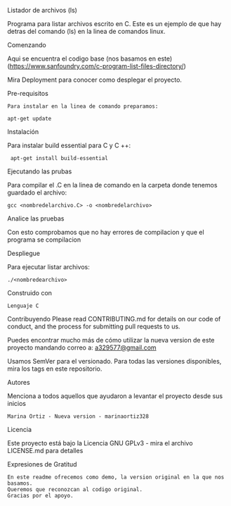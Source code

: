 Listador de archivos (ls)

Programa para listar archivos escrito en C.
Este es un ejemplo de que hay detras del comando (ls) en la linea de comandos linux.

Comenzando

Aqui se encuentra el codigo base (nos basamos en este) (https://www.sanfoundry.com/c-program-list-files-directory/)

Mira Deployment para conocer como desplegar el proyecto.

Pre-requisitos

	Para instalar en la linea de comando preparamos:
	
	apt-get update


Instalación

Para instalar build essential para C y C ++:
	
	 apt-get install build-essential


Ejecutando las prubas

Para compilar el .C en la linea de comando en la carpeta donde tenemos guardado el archivo:
	
	gcc <nombredelarchivo.C> -o <nombredelarchivo>


Analice las pruebas 

Con esto comprobamos que no hay errores de compilacion y que el programa se compilacion


Despliegue 

Para ejecutar listar archivos:
	
	./<nombredearchivo>

Construido con

	Lenguaje C

Contribuyendo
Please read CONTRIBUTING.md for details on our code of conduct, and the process for submitting pull requests to us.

Puedes encontrar mucho más de cómo utilizar la nueva version de este proyecto mandando correo a:
	a329577@gmail.com

Usamos SemVer para el versionado. Para todas las versiones disponibles, mira los tags en este repositorio.

Autores

Menciona a todos aquellos que ayudaron a levantar el proyecto desde sus inicios

    Marina Ortiz - Nueva version - marinaortiz328

Licencia

Este proyecto está bajo la Licencia GNU GPLv3 - mira el archivo LICENSE.md para detalles

Expresiones de Gratitud 

    En este readme ofrecemos como demo, la version original en la que nos basamos.
    Queremos que reconozcan al codigo original.
    Gracias por el apoyo.
	
